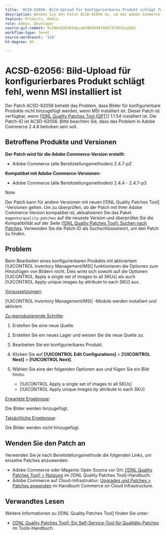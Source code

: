 ```yaml
---
title: 'ACSD-62056: Bild-Upload für konfigurierbares Produkt schlägt fehl, wenn MSI installiert ist'
description: Wenden Sie den Patch ACSD-62056 an, um das Adobe Commerce-Problem zu beheben, bei dem Bilder für konfigurierbare Produkte nicht hinzugefügt werden, wenn MSI installiert ist.
feature: Products, Media
role: Admin, Developer
source-git-commit: 9c186e936492ebcab3903949f40d73745d2a28d3
workflow-type: tm+mt
source-wordcount: '318'
ht-degree: 0%

---
```


# ACSD-62056: Bild-Upload für konfigurierbares Produkt schlägt fehl, wenn MSI installiert ist

Der Patch ACSD-62056 behebt das Problem, dass Bilder für konfigurierbare Produkte nicht hinzugefügt werden, wenn MSI installiert ist. Dieser Patch ist verfügbar, wenn [[!DNL Quality Patches Tool (QPT)]](/help/tools/quality-patches-tool/quality-patches-tool-to-self-serve-quality-patches.md) 1.1.54 installiert ist. Die Patch-ID ist ACSD-62056. Bitte beachten Sie, dass das Problem in Adobe Commerce 2.4.8 behoben sein soll.

## Betroffene Produkte und Versionen

**Der Patch wird für die Adobe Commerce-Version erstellt:**

* Adobe Commerce (alle Bereitstellungsmethoden) 2.4.7-p2

**Kompatibel mit Adobe Commerce-Versionen:**

* Adobe Commerce (alle Bereitstellungsmethoden) 2.4.4 - 2.4.7-p3

>[!NOTE]
>
>Der Patch kann für andere Versionen mit neuen [!DNL Quality Patches Tool] -Versionen gelten. Um zu überprüfen, ob der Patch mit Ihrer Adobe Commerce-Version kompatibel ist, aktualisieren Sie das Paket `magento/quality-patches` auf die neueste Version und überprüfen Sie die Kompatibilität auf der Seite [[!DNL Quality Patches Tool]: Suchen nach Patches](https://experienceleague.adobe.com/tools/commerce-quality-patches/index.html). Verwenden Sie die Patch-ID als Suchschlüsselwort, um den Patch zu finden.

## Problem

Beim Bearbeiten eines konfigurierbaren Produkts mit aktiviertem [!UICONTROL Inventory Management/MSI] funktionieren die Optionen zum Hinzufügen von Bildern nicht. Dies wirkt sich sowohl auf die Optionen [!UICONTROL Apply a single set of images to all SKUs] als auch [!UICONTROL Apply unique images by attribute to each SKU] aus.

<u>Voraussetzungen</u>:

[!UICONTROL Inventory Management/MSI] -Module werden installiert und aktiviert.

<u>Zu reproduzierende Schritte</u>:

1. Erstellen Sie eine neue Quelle.
1. Erstellen Sie ein neues Lager und weisen Sie die neue Quelle zu.
1. Bearbeiten Sie ein konfigurierbares Produkt.
1. Klicken Sie auf **[!UICONTROL Edit Configurations]** > **[!UICONTROL Next]** > **[!UICONTROL Next]**.
1. Wählen Sie eine der folgenden Optionen aus und fügen Sie ein Bild hinzu.

   * [!UICONTROL Apply a single set of images to all SKUs]
   * [!UICONTROL Apply unique images by attribute to each SKU]

<u>Erwartete Ergebnisse</u>:

Die Bilder werden hinzugefügt.

<u>Tatsächliche Ergebnisse</u>:

Die Bilder werden nicht hinzugefügt.

## Wenden Sie den Patch an

Verwenden Sie je nach Bereitstellungsmethode die folgenden Links, um einzelne Patches anzuwenden:

* Adobe Commerce oder Magento Open Source vor Ort: [[!DNL Quality Patches Tool] > Nutzung](/help/tools/quality-patches-tool/usage.md) im [!DNL Quality Patches Tool]-Handbuch.
* Adobe Commerce auf Cloud-Infrastruktur: [Upgrades und Patches > Patches anwenden](https://experienceleague.adobe.com/docs/commerce-cloud-service/user-guide/develop/upgrade/apply-patches.html) im Handbuch Commerce on Cloud Infrastructure.

## Verwandtes Lesen

Weitere Informationen zu [!DNL Quality Patches Tool] finden Sie unter:

* [[!DNL Quality Patches Tool]: Ein Self-Service-Tool für Qualitäts-Patches](/help/tools/quality-patches-tool/quality-patches-tool-to-self-serve-quality-patches.md) im Tools-Handbuch.
